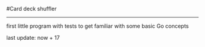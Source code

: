#Card deck shuffler

---------------------------
first little program with tests to get familiar with some basic Go concepts

last update: now + 17